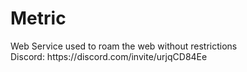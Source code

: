 <h1>Metric</h1>
<p>Web Service used to roam the web without restrictions 
  <br>
  Discord: https://discord.com/invite/urjqCD84Ee
</p>
